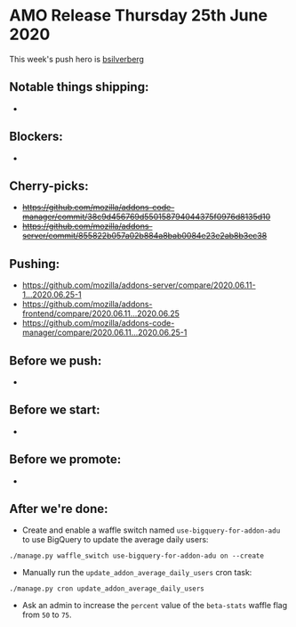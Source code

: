 # AMO Release Thursday 25th June 2020

This week's push hero is [bsilverberg](https://github.com/bsilverberg)

## Notable things shipping:

-

## Blockers:

-

## Cherry-picks:

- ~~https://github.com/mozilla/addons-code-manager/commit/38c9d456769d550158794044375f0976d8135d10~~
- ~~https://github.com/mozilla/addons-server/commit/855822b057a02b884a8bab0084e23e2ab8b3ec38~~

## Pushing:

- https://github.com/mozilla/addons-server/compare/2020.06.11-1...2020.06.25-1
- https://github.com/mozilla/addons-frontend/compare/2020.06.11...2020.06.25
- https://github.com/mozilla/addons-code-manager/compare/2020.06.11...2020.06.25-1

## Before we push:

-

## Before we start:

-

## Before we promote:

- 

## After we're done:

- Create and enable a waffle switch named `use-bigquery-for-addon-adu` to use BigQuery to update the average daily users:

```
./manage.py waffle_switch use-bigquery-for-addon-adu on --create
```

- Manually run the `update_addon_average_daily_users` cron task:

```
./manage.py cron update_addon_average_daily_users
```

- Ask an admin to increase the `percent` value of the `beta-stats` waffle flag from `50` to `75`.
